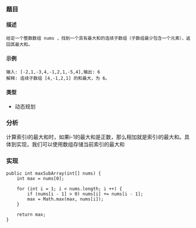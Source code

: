 ### 题目

#### 描述 

```
给定一个整数数组 nums ，找到一个具有最大和的连续子数组（子数组最少包含一个元素），返回其最大和。
```

#### 示例

```
输入: [-2,1,-3,4,-1,2,1,-5,4],输出: 6
解释: 连续子数组 [4,-1,2,1] 的和最大，为 6。
```

#### 类型

- 动态规划

### 分析

​		计算索引i的最大和时，如果i-1的最大和是正数，那么相加就是索引i的最大和。具体到实现，我们可以使用数组存储当前索引的最大和

### 实现

```
public int maxSubArray(int[] nums) {
    int max = nums[0];

    for (int i = 1; i < nums.length; i ++) {
    	if (nums[i - 1] > 0) nums[i] += nums[i - 1];
    	max = Math.max(max, nums[i]);
    }

    return max;
}
```



